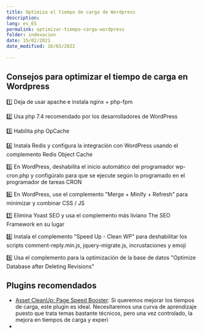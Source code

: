 ```yaml
---
title: Optimiza el tiempo de carga de Wordpress
description: 
lang: es_ES
permalink: optimizar-tiempo-carga-wordpress
folder: indexacion
date: 15/02/2021
date_modified: 16/03/2022
  
---
```


## Consejos para optimizar el tiempo de carga en Wordpress

1️⃣ Deja de usar apache e instala nginx + php-fpm

2️⃣ Usa php 7.4 recomendado por los desarrolladores de WordPress

3️⃣ Habilita php OpCache

4️⃣ Instala Redis y configura la integración con WordPress usando el complemento Redis Object Cache

5️⃣ En WordPress, deshabilita el inicio automático del programador wp-cron.php y configúralo para que se ejecute según lo programado en el programador de tareas CRON

6️⃣ En WordPress, use el complemento "Merge + Minify + Refresh" para minimizar y combinar CSS / JS

7️⃣ Elimina Yoast SEO y usa el complemento más liviano The SEO Framework en su lugar

8️⃣ Instala el complemento "Speed   Up - Clean WP" para deshabilitar los scripts comment-reply.min.js, jquery-migrate.js, incrustaciones y emoji

9️⃣ Usa el complemento para la optimización de la base de datos "Optimize Database after Deleting Revisions"

## Plugins recomendados

- [Asset CleanUp: Page Speed Booster](https://es.wordpress.org/plugins/wp-asset-clean-up/): Si queremos mejorar los tiempos de carga, este plugin es ideal. Necesitaremos una curva de aprendizaje puesto que trata temas bastante técnicos, pero una vez controlado, la mejora en tiempos de carga y experi
- 

<!--stackedit_data:
eyJoaXN0b3J5IjpbMTYwOTkzNTQzNywxNTc3NTcxMzg1XX0=
-->